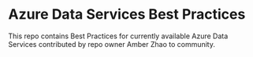 # Azure Data Services Best Practices

This repo contains Best Practices for currently available Azure Data Services contributed by repo owner Amber Zhao to community.